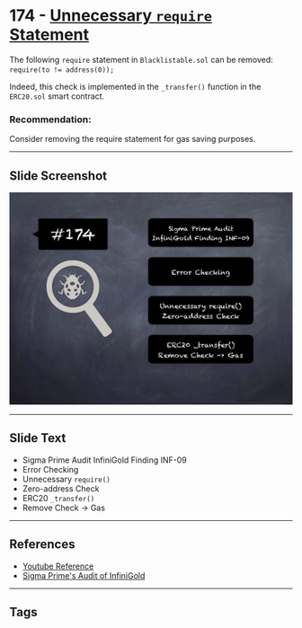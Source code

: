 
# 174 - [Unnecessary `require` Statement](./Unnecessary%20`require`%20Statement.md)

The following `require` statement in `Blacklistable.sol` can be removed: `require(to != address(0));` 

Indeed, this check is implemented in the `_transfer()` function in the `ERC20.sol` smart contract.

### Recommendation:
Consider removing the require statement for gas saving purposes.
___
## Slide Screenshot
![174.jpg](../../images/8.%20Audit%20Findings%20201/174.jpg)
___
## Slide Text
- Sigma Prime Audit InfiniGold Finding INF-09
- Error Checking
- Unnecessary `require()`
- Zero-address Check
- ERC20 `_transfer()`
- Remove Check -> Gas
___
## References
- [Youtube Reference](https://youtu.be/poxzr4-srn0?t=836)
- [Sigma Prime's Audit of InfiniGold](https://github.com/sigp/public-audits/raw/master/infinigold/review.pdf)
___
## Tags
